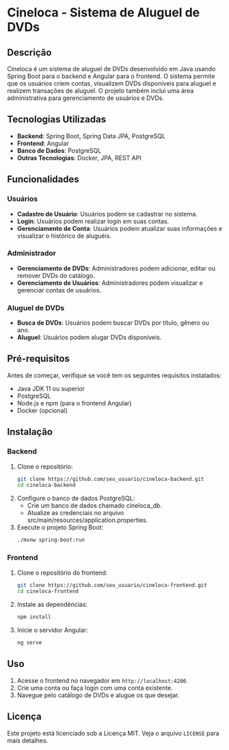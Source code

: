 # Cineloca - Sistema de Aluguel de DVDs

## Descrição

Cineloca é um sistema de aluguel de DVDs desenvolvido em Java usando Spring Boot para o backend e Angular para o frontend. O sistema permite que os usuários criem contas, visualizem DVDs disponíveis para aluguel e realizem transações de aluguel. O projeto também inclui uma área administrativa para gerenciamento de usuários e DVDs.

## Tecnologias Utilizadas

- **Backend**: Spring Boot, Spring Data JPA, PostgreSQL
- **Frontend**: Angular
- **Banco de Dados**: PostgreSQL
- **Outras Tecnologias**: Docker, JPA, REST API

## Funcionalidades

### Usuários

- **Cadastro de Usuário**: Usuários podem se cadastrar no sistema.
- **Login**: Usuários podem realizar login em suas contas.
- **Gerenciamento de Conta**: Usuários podem atualizar suas informações e visualizar o histórico de aluguéis.

### Administrador

- **Gerenciamento de DVDs**: Administradores podem adicionar, editar ou remover DVDs do catálogo.
- **Gerenciamento de Usuários**: Administradores podem visualizar e gerenciar contas de usuários.

### Aluguel de DVDs

- **Busca de DVDs**: Usuários podem buscar DVDs por título, gênero ou ano.
- **Aluguel**: Usuários podem alugar DVDs disponíveis.

## Pré-requisitos

Antes de começar, verifique se você tem os seguintes requisitos instalados:

- Java JDK 11 ou superior
- PostgreSQL
- Node.js e npm (para o frontend Angular)
- Docker (opcional)

## Instalação

### Backend

1. Clone o repositório:
   ```bash
   git clone https://github.com/seu_usuario/cineloca-backend.git
   cd cineloca-backend
   ```
2. Configure o banco de dados PostgreSQL:
   - Crie um banco de dados chamado cineloca_db.
   - Atualize as credenciais no arquivo src/main/resources/application.properties. 
3. Execute o projeto Spring Boot:
   ```bash
   ./mvnw spring-boot:run
   ```
### Frontend

1. Clone o repositório do frontend:
   ```bash
   git clone https://github.com/seu_usuario/cineloca-frontend.git
   cd cineloca-frontend
   ```

2. Instale as dependências:
   ```bash
   npm install
   ```

3. Inicie o servidor Angular:
   ```bash
   ng serve
   ```

## Uso

1. Acesse o frontend no navegador em `http://localhost:4200`.
2. Crie uma conta ou faça login com uma conta existente.
3. Navegue pelo catálogo de DVDs e alugue os que desejar.

## Licença

Este projeto está licenciado sob a Licença MIT. Veja o arquivo `LICENSE` para mais detalhes.

